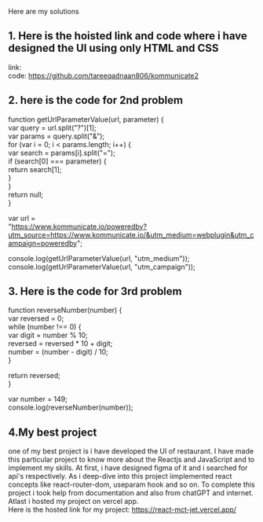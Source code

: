  
Here are my solutions 

## 1. Here is the hoisted link and code where i have designed the UI using only HTML and CSS  
link:  
code: https://github.com/tareeqadnaan806/kommunicate2

## 2. here is the code for 2nd problem  
   function getUrlParameterValue(url, parameter) {  
  var query = url.split("?")[1];  
  var params = query.split("&");  
  for (var i = 0; i < params.length; i++) {  
    var search = params[i].split("=");  
    if (search[0] === parameter) {  
      return search[1];  
    }  
  }  
  return null;  
}  

var url =  
  "https://www.kommunicate.io/poweredby?utm_source=https://www.kommunicate.io/&utm_medium=webplugin&utm_campaign=poweredby";  
  
console.log(getUrlParameterValue(url, "utm_medium"));  
console.log(getUrlParameterValue(url, "utm_campaign"));  


## 3. Here is the code for 3rd problem  
   function reverseNumber(number) {  
  var reversed = 0;  
  while (number !== 0) {  
    var digit = number % 10;  
    reversed = reversed * 10 + digit;  
    number = (number - digit) / 10;  
  }  
  
  return reversed;  
}  

var number = 149;  
console.log(reverseNumber(number));  


## 4.My best project  
one of my best project is i have developed the UI of restaurant. I have made this particular project to know more about the Reactjs and JavaScript and to implement my skills. At first, i have designed figma of it and i searched for api's respectively. As i deep-dive into this project iimplemented react concepts like react-router-dom, useparam hook and so on. To complete this project i took help from documentation and also from chatGPT and internet. Atlast i hosted my project on vercel app.   
Here is the hosted link for my project: https://react-mct-jet.vercel.app/  
